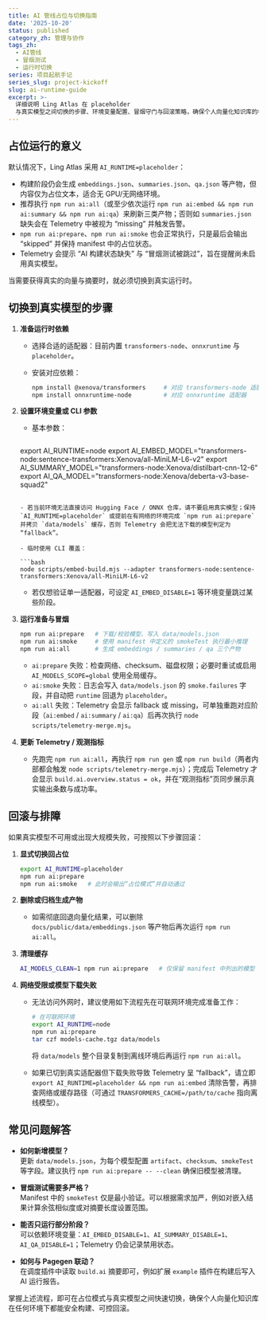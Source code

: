 ```yaml
---
title: AI 管线占位与切换指南
date: '2025-10-20'
status: published
category_zh: 管理与协作
tags_zh:
  - AI管线
  - 冒烟测试
  - 运行时切换
series: 项目起航手记
series_slug: project-kickoff
slug: ai-runtime-guide
excerpt: >-
  详细说明 Ling Atlas 在 placeholder
  与真实模型之间切换的步骤、环境变量配置、冒烟守门与回滚策略，确保个人向量化知识库的构建过程安全可控。
---
```


## 占位运行的意义

默认情况下，Ling Atlas 采用 `AI_RUNTIME=placeholder`：

- 构建阶段仍会生成 `embeddings.json`、`summaries.json`、`qa.json` 等产物，但内容仅为占位文本，适合无 GPU/无网络环境。
- 推荐执行 `npm run ai:all`（或至少依次运行 `npm run ai:embed && npm run ai:summary && npm run ai:qa`）来刷新三类产物；否则如 `summaries.json` 缺失会在 Telemetry 中被视为 “missing” 并触发告警。
- `npm run ai:prepare`、`npm run ai:smoke` 也会正常执行，只是最后会输出 “skipped” 并保持 manifest 中的占位状态。
- Telemetry 会提示 “AI 构建状态缺失” 与 “冒烟测试被跳过”，旨在提醒尚未启用真实模型。

当需要获得真实的向量与摘要时，就必须切换到真实运行时。

## 切换到真实模型的步骤

1. **准备运行时依赖**
   - 选择合适的适配器：目前内置 `transformers-node`、`onnxruntime` 与 `placeholder`。
   - 安装对应依赖：  

     ```bash
     npm install @xenova/transformers     # 对应 transformers-node 适配器
     npm install onnxruntime-node         # 对应 onnxruntime 适配器
     ```

2. **设置环境变量或 CLI 参数**
   - 基本参数：

     ```bash
    export AI_RUNTIME=node
    export AI_EMBED_MODEL="transformers-node:sentence-transformers:Xenova/all-MiniLM-L6-v2"
    export AI_SUMMARY_MODEL="transformers-node:Xenova/distilbart-cnn-12-6"
    export AI_QA_MODEL="transformers-node:Xenova/deberta-v3-base-squad2"
     ```

   - 若当前环境无法直接访问 Hugging Face / ONNX 仓库，请不要启用真实模型；保持 `AI_RUNTIME=placeholder` 或提前在有网络的环境完成 `npm run ai:prepare` 并拷贝 `data/models` 缓存，否则 Telemetry 会把无法下载的模型判定为 “fallback”。

   - 临时使用 CLI 覆盖：

     ```bash
    node scripts/embed-build.mjs --adapter transformers-node:sentence-transformers:Xenova/all-MiniLM-L6-v2
     ```

   - 若仅想验证单一适配器，可设定 `AI_EMBED_DISABLE=1` 等环境变量跳过某些阶段。


3. **运行准备与冒烟**

   ```bash
   npm run ai:prepare   # 下载/校验模型、写入 data/models.json
   npm run ai:smoke     # 使用 manifest 中定义的 smokeTest 执行最小推理
   npm run ai:all       # 生成 embeddings / summaries / qa 三个产物
   ```

   - `ai:prepare` 失败：检查网络、checksum、磁盘权限；必要时重试或启用 `AI_MODELS_SCOPE=global` 使用全局缓存。
   - `ai:smoke` 失败：日志会写入 `data/models.json` 的 `smoke.failures` 字段，并自动把 `runtime` 回退为 `placeholder`。
   - `ai:all` 失败：Telemetry 会显示 fallback 或 missing，可单独重跑对应阶段（`ai:embed` / `ai:summary` / `ai:qa`）后再次执行 `node scripts/telemetry-merge.mjs`。

4. **更新 Telemetry / 观测指标**
   - 先跑完 `npm run ai:all`，再执行 `npm run gen` 或 `npm run build`（两者内部都会触发 `node scripts/telemetry-merge.mjs`）；完成后 Telemetry 才会显示 `build.ai.overview.status = ok`，并在“观测指标”页同步展示真实输出条数与成功率。

## 回滚与排障

如果真实模型不可用或出现大规模失败，可按照以下步骤回滚：

1. **显式切换回占位**

   ```bash
   export AI_RUNTIME=placeholder
   npm run ai:prepare
   npm run ai:smoke   # 此时会输出“占位模式”并自动通过
   ```

2. **删除或归档生成产物**
   - 如需彻底回退向量化结果，可以删除 `docs/public/data/embeddings.json` 等产物后再次运行 `npm run ai:all`。

3. **清理缓存**

   ```bash
   AI_MODELS_CLEAN=1 npm run ai:prepare   # 仅保留 manifest 中列出的模型
   ```

4. **网络受限或模型下载失败**

   - 无法访问外网时，建议使用如下流程先在可联网环境完成准备工作：  

     ```bash
     # 在可联网环境
     export AI_RUNTIME=node
     npm run ai:prepare
     tar czf models-cache.tgz data/models
     ```

     将 `data/models` 整个目录复制到离线环境后再运行 `npm run ai:all`。  
   - 如果已切到真实适配器但下载失败导致 Telemetry 呈 “fallback”，请立即 `export AI_RUNTIME=placeholder && npm run ai:embed` 清除告警，再排查网络或缓存路径（可通过 `TRANSFORMERS_CACHE=/path/to/cache` 指向离线模型）。

## 常见问题解答

- **如何新增模型？**  
  更新 `data/models.json`，为每个模型配置 `artifact`、`checksum`、`smokeTest` 等字段。建议执行 `npm run ai:prepare -- --clean` 确保旧模型被清理。

- **冒烟测试需要多严格？**  
  Manifest 中的 `smokeTest` 仅是最小验证。可以根据需求加严，例如对嵌入结果计算余弦相似度或对摘要长度设置范围。

- **能否只运行部分阶段？**  
  可以依赖环境变量：`AI_EMBED_DISABLE=1`、`AI_SUMMARY_DISABLE=1`、`AI_QA_DISABLE=1`；Telemetry 仍会记录禁用状态。

- **如何与 Pagegen 联动？**  
  在调度插件中读取 `build.ai` 摘要即可，例如扩展 `example` 插件在构建后写入 AI 运行报告。

掌握上述流程，即可在占位模式与真实模型之间快速切换，确保个人向量化知识库在任何环境下都能安全构建、可控回滚。
